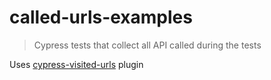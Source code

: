 # called-urls-examples

> Cypress tests that collect all API called during the tests

Uses [cypress-visited-urls](https://github.com/bahmutov/cypress-visited-urls) plugin
